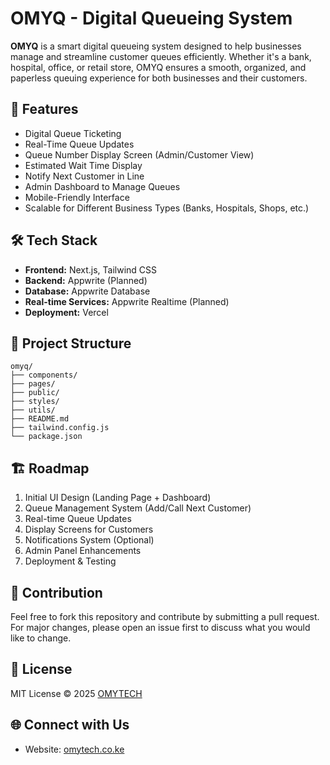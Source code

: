 # OMYQ - Digital Queueing System

**OMYQ** is a smart digital queueing system designed to help businesses manage and streamline customer queues efficiently. Whether it's a bank, hospital, office, or retail store, OMYQ ensures a smooth, organized, and paperless queuing experience for both businesses and their customers.


## 🚀 Features
- Digital Queue Ticketing
- Real-Time Queue Updates
- Queue Number Display Screen (Admin/Customer View)
- Estimated Wait Time Display
- Notify Next Customer in Line
- Admin Dashboard to Manage Queues
- Mobile-Friendly Interface
- Scalable for Different Business Types (Banks, Hospitals, Shops, etc.)


## 🛠️ Tech Stack
- **Frontend:** Next.js, Tailwind CSS
- **Backend:** Appwrite (Planned)
- **Database:** Appwrite Database
- **Real-time Services:** Appwrite Realtime (Planned)
- **Deployment:** Vercel


## 📂 Project Structure
```
omyq/
├── components/
├── pages/
├── public/
├── styles/
├── utils/
├── README.md
├── tailwind.config.js
└── package.json
```

## 🏗️ Roadmap
1. Initial UI Design (Landing Page + Dashboard)
2. Queue Management System (Add/Call Next Customer)
3. Real-time Queue Updates
4. Display Screens for Customers
5. Notifications System (Optional)
6. Admin Panel Enhancements
7. Deployment & Testing


## 🤝 Contribution
Feel free to fork this repository and contribute by submitting a pull request.
For major changes, please open an issue first to discuss what you would like to change.


## 📄 License
MIT License © 2025 [OMYTECH](https://omytech.co.ke)


## 🌐 Connect with Us
- Website: [omytech.co.ke](https://omytech.co.ke)

